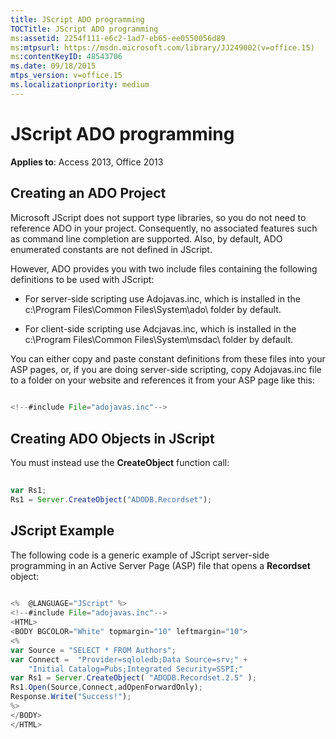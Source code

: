 ```yaml
---
title: JScript ADO programming
TOCTitle: JScript ADO programming
ms:assetid: 2254f111-e6c2-1ad7-eb65-ee0550056d89
ms:mtpsurl: https://msdn.microsoft.com/library/JJ249002(v=office.15)
ms:contentKeyID: 48543706
ms.date: 09/18/2015
mtps_version: v=office.15
ms.localizationpriority: medium
---
```


# JScript ADO programming


**Applies to**: Access 2013, Office 2013


## Creating an ADO Project

Microsoft JScript does not support type libraries, so you do not need to reference ADO in your project. Consequently, no associated features such as command line completion are supported. Also, by default, ADO enumerated constants are not defined in JScript.

However, ADO provides you with two include files containing the following definitions to be used with JScript:

- For server-side scripting use Adojavas.inc, which is installed in the c:\\Program Files\\Common Files\\System\\ado\\ folder by default.

- For client-side scripting use Adcjavas.inc, which is installed in the c:\\Program Files\\Common Files\\System\\msdac\\ folder by default.

You can either copy and paste constant definitions from these files into your ASP pages, or, if you are doing server-side scripting, copy Adojavas.inc file to a folder on your website and references it from your ASP page like this:

```javascript  
 
<!--#include File="adojavas.inc"--> 
```

## Creating ADO Objects in JScript

You must instead use the **CreateObject** function call:

```javascript  
 
var Rs1; 
Rs1 = Server.CreateObject("ADODB.Recordset"); 
```

## JScript Example

The following code is a generic example of JScript server-side programming in an Active Server Page (ASP) file that opens a **Recordset** object:

```javascript 
 
<%  @LANGUAGE="JScript" %> 
<!--#include File="adojavas.inc"--> 
<HTML> 
<BODY BGCOLOR="White" topmargin="10" leftmargin="10"> 
<% 
var Source = "SELECT * FROM Authors"; 
var Connect =  "Provider=sqloledb;Data Source=srv;" + 
    "Initial Catalog=Pubs;Integrated Security=SSPI;" 
var Rs1 = Server.CreateObject( "ADODB.Recordset.2.5" ); 
Rs1.Open(Source,Connect,adOpenForwardOnly); 
Response.Write("Success!"); 
%> 
</BODY> 
</HTML> 
```

